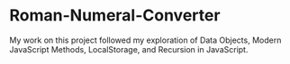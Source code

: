 # Roman-Numeral-Converter
My work on this project followed my exploration of Data Objects, Modern JavaScript Methods, LocalStorage, and Recursion in JavaScript.
